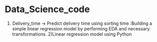 # Data_Science_code
1) Delivery_time -> Predict delivery time using sorting time :Building a simple linear regression model by performing EDA and necessary transformations.
2)Linear regression model using Python
